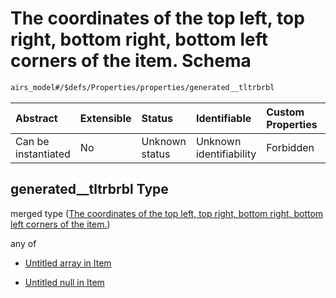 # The coordinates of the top left, top right, bottom right, bottom left corners of the item. Schema

```txt
airs_model#/$defs/Properties/properties/generated__tltrbrbl
```



| Abstract            | Extensible | Status         | Identifiable            | Custom Properties | Additional Properties | Access Restrictions | Defined In                                                      |
| :------------------ | :--------- | :------------- | :---------------------- | :---------------- | :-------------------- | :------------------ | :-------------------------------------------------------------- |
| Can be instantiated | No         | Unknown status | Unknown identifiability | Forbidden         | Allowed               | none                | [model.schema.json\*](model.schema.json "open original schema") |

## generated\_\_tltrbrbl Type

merged type ([The coordinates of the top left, top right, bottom right, bottom left corners of the item.](model-defs-properties-properties-the-coordinates-of-the-top-left-top-right-bottom-right-bottom-left-corners-of-the-item.md))

any of

* [Untitled array in Item](model-defs-properties-properties-the-coordinates-of-the-top-left-top-right-bottom-right-bottom-left-corners-of-the-item-anyof-0.md "check type definition")

* [Untitled null in Item](model-defs-properties-properties-the-coordinates-of-the-top-left-top-right-bottom-right-bottom-left-corners-of-the-item-anyof-1.md "check type definition")
